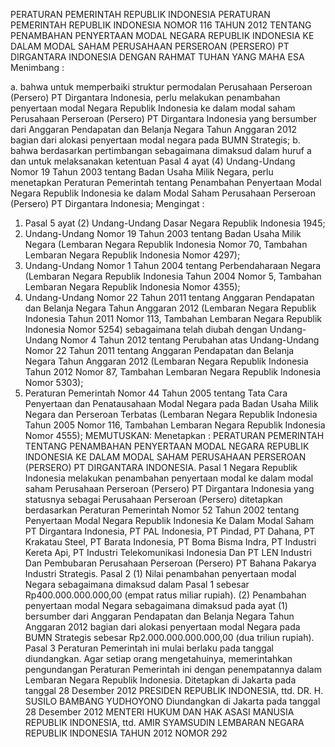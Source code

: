  PERATURAN PEMERINTAH REPUBLIK INDONESIA PERATURAN PEMERINTAH REPUBLIK INDONESIA NOMOR 116 TAHUN 2012 TENTANG PENAMBAHAN PENYERTAAN MODAL NEGARA REPUBLIK INDONESIA KE DALAM MODAL SAHAM PERUSAHAAN PERSEROAN (PERSERO) PT DIRGANTARA INDONESIA
DENGAN RAHMAT TUHAN YANG MAHA ESA
Menimbang :

a. bahwa untuk memperbaiki struktur permodalan Perusahaan Perseroan (Persero) PT Dirgantara Indonesia, perlu melakukan penambahan penyertaan modal Negara Republik Indonesia ke dalam modal saham Perusahaan Perseroan (Persero) PT Dirgantara Indonesia yang bersumber dari Anggaran Pendapatan dan Belanja Negara Tahun Anggaran 2012 bagian dari alokasi penyertaan modal negara pada BUMN Strategis;
b. bahwa berdasarkan pertimbangan sebagaimana dimaksud dalam huruf a dan untuk melaksanakan ketentuan Pasal 4 ayat (4) Undang-Undang Nomor 19 Tahun 2003 tentang Badan Usaha Milik Negara, perlu menetapkan Peraturan Pemerintah tentang Penambahan Penyertaan Modal Negara Republik Indonesia ke dalam Modal Saham Perusahaan Perseroan (Persero) PT Dirgantara Indonesia;
Mengingat :

1. Pasal 5 ayat (2) Undang-Undang Dasar Negara Republik Indonesia 1945;
2. Undang-Undang Nomor 19 Tahun 2003 tentang Badan Usaha Milik Negara (Lembaran Negara Republik Indonesia Nomor 70, Tambahan Lembaran Negara Republik Indonesia Nomor 4297);
3. Undang-Undang Nomor 1 Tahun 2004 tentang Perbendaharaan Negara (Lembaran Negara Republik Indonesia Tahun 2004 Nomor 5, Tambahan Lembaran Negara Republik Indonesia Nomor 4355);
4. Undang-Undang Nomor 22 Tahun 2011 tentang Anggaran Pendapatan dan Belanja Negara Tahun Anggaran 2012 (Lembaran Negara Republik Indonesia Tahun 2011 Nomor 113, Tambahan Lembaran Negara Republik Indonesia Nomor 5254) sebagaimana telah diubah dengan Undang- Undang Nomor 4 Tahun 2012 tentang Perubahan atas Undang-Undang Nomor 22 Tahun 2011 tentang Anggaran Pendapatan dan Belanja Negara Tahun Anggaran 2012 (Lembaran Negara Republik Indonesia Tahun 2012 Nomor 87, Tambahan Lembaran Negara Republik Indonesia Nomor 5303);
5. Peraturan Pemerintah Nomor 44 Tahun 2005 tentang Tata Cara Penyertaan dan Penatausahaan Modal Negara pada Badan Usaha Milik Negara dan Perseroan Terbatas (Lembaran Negara Republik Indonesia Tahun 2005 Nomor 116, Tambahan Lembaran Negara Republik Indonesia Nomor 4555);
MEMUTUSKAN:
 Menetapkan : PERATURAN PEMERINTAH TENTANG PENAMBAHAN PENYERTAAN MODAL NEGARA REPUBLIK INDONESIA KE DALAM MODAL SAHAM PERUSAHAAN PERSEROAN (PERSERO) PT DIRGANTARA INDONESIA.
Pasal 1
Negara Republik Indonesia melakukan penambahan penyertaan modal ke dalam modal saham Perusahaan Perseroan (Persero) PT Dirgantara Indonesia yang statusnya sebagai Perusahaan Perseroan (Persero) ditetapkan berdasarkan Peraturan Pemerintah Nomor 52 Tahun 2002 tentang Penyertaan Modal Negara Republik Indonesia Ke Dalam Modal Saham PT Dirgantara Indonesia, PT PAL Indonesia, PT Pindad, PT Dahana, PT Krakatau Steel, PT Barata Indonesia, PT Boma Bisma Indra, PT Industri Kereta Api, PT Industri Telekomunikasi Indonesia Dan PT LEN Industri Dan Pembubaran Perusahaan Perseroan (Persero) PT Bahana Pakarya Industri Strategis.
Pasal 2
(1) Nilai penambahan penyertaan modal Negara sebagaimana dimaksud dalam Pasal 1 sebesar Rp400.000.000.000,00 (empat ratus miliar rupiah).
(2) Penambahan penyertaan modal Negara sebagaimana dimaksud pada ayat (1) bersumber dari Anggaran Pendapatan dan Belanja Negara Tahun Anggaran 2012 bagian dari alokasi penyertaan modal Negara pada BUMN Strategis sebesar Rp2.000.000.000.000,00 (dua triliun rupiah).
Pasal 3
Peraturan Pemerintah ini mulai berlaku pada tanggal diundangkan.
Agar setiap orang mengetahuinya, memerintahkan pengundangan Peraturan Pemerintah ini dengan penempatannya dalam Lembaran Negara Republik Indonesia. Ditetapkan di Jakarta pada tanggal 28 Desember 2012 PRESIDEN REPUBLIK INDONESIA, ttd. DR. H. SUSILO BAMBANG YUDHOYONO Diundangkan di Jakarta pada tanggal 28 Desember 2012 MENTERI HUKUM DAN HAK ASASI MANUSIA REPUBLIK INDONESIA, ttd. AMIR SYAMSUDIN LEMBARAN NEGARA REPUBLIK INDONESIA TAHUN 2012 NOMOR 292